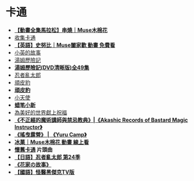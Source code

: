 # 卡通

- **[【動畫全集馬拉松】串燒｜Muse木棉花](https://www.youtube.com/watch?v=vXD89zNSI8I&list=PL12UaAf_xzfoXZRMbLGSEUNQSn_KrJW3h)**
- [收集卡通](https://www.youtube.com/playlist?list=PL9P9juNnx4d6ZRkuQaAuLZPEiJ85kfqom)
- **[【英語】史努比｜Muse闔家歡 動畫 免費看](https://www.youtube.com/watch?v=GLlNBzYnTq8&list=PLDfDiflGwSuVWx6ROx0f8THnUhOZOP1_W)**
- [小英的故事](https://www.youtube.com/playlist?list=PLPUdJbxDORtonwt1XmG_6ujkj68Rt54tE)
- [湯姆歷險記](https://www.youtube.com/playlist?list=PL-qNoJV2Z4Jfdh4xKlg_LN17BW85SdwE5)
- **[湯姆歷險記(DVD清晰版)全49集](https://www.youtube.com/watch?v=04_sUcc0M4g&list=PL-qNoJV2Z4Jfdh4xKlg_LN17BW85SdwE5)**
- [忍者亂太郎](https://www.youtube.com/playlist?list=PLWDapISSKLgonPrZjxYLTkMN2erf_0MjU)
- [頑皮豹](https://www.youtube.com/playlist?list=PLlSHC159efXf_puaG-kKzQ3l8nPihsxYY)
- **[頑皮豹](https://www.youtube.com/watch?v=bZsqdTrr1eM&list=PLlSHC159efXf_puaG-kKzQ3l8nPihsxYY)**
- [小天使](https://www.youtube.com/playlist?list=PL4U9STbe5zoLWcbpz9BbDgtpvMZNzOiuh)
- **[蜡笔小新](https://www.youtube.com/watch?v=JIBjMQNlrzU&list=PLGO0xSUMBh-O7MxFcU4e74J-WGX4Sum6y)**
- [為美好的世界獻上祝福](https://www.youtube.com/playlist?list=PL9P9juNnx4d5Z4Z34qkKVXkqiMbWpX8aN)
- **[《不正經的魔術講師與禁忌教典》|《Akashic Records of Bastard Magic Instructor》](https://www.youtube.com/watch?v=5gFk7l66UIs&list=PLxSscENEp7JhgECCmAq4rlTGlPT-5AvuA)**
- **[《搖曳露營》 | 《Yuru Camp》](https://www.youtube.com/watch?v=2C7Kp0yBpvo&list=PLxSscENEp7Jh5nBsvSq-SCgEhgSYSdNZl)**
- **[冰菓｜Muse木棉花 動畫 線上看](https://www.youtube.com/watch?v=Rg1TGNVsZxI&list=PL12UaAf_xzfpKB3uUvYYbxg3UBOxBZfDl)**
- **[懷舊卡通](https://www.youtube.com/watch?v=y3gbh758iwA&list=PLBWu1r-o2zLyTuS5kGdFPf4kn2FRSBgQT) 片頭曲**
- **[【日語】忍者亂太郎 第24季](https://www.youtube.com/watch?v=TN6x70oWTOM&list=PLDfDiflGwSuXT6CoJ2VfT76AuqwWuTMLZ)**
- **[《花家の故事》](https://www.youtube.com/watch?v=a2VnduBfMTQ&list=PLDfDiflGwSuX-Cw_7sG0-Ydg0QgZU9Pad)**
- **[【國語】怪醫黑傑克TV版](https://www.youtube.com/watch?v=5oPwyrDgRgY&list=PLDfDiflGwSuWC1pyyxfruc3KE-rp7Rg2u)**